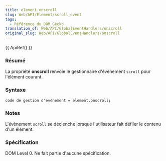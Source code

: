 ```yaml
---
title: element.onscroll
slug: Web/API/Element/scroll_event
tags:
  - Référence_du_DOM_Gecko
translation_of: Web/API/GlobalEventHandlers/onscroll
original_slug: Web/API/GlobalEventHandlers/onscroll
---
```

{{ ApiRef() }}

### Résumé

La propriété **onscroll** renvoie le gestionnaire d'évènement `scroll` pour l'élément courant.

### Syntaxe

    code de gestion d'évènement = element.onscroll;

### Notes

L'évènement `scroll` se déclenche lorsque l'utilisateur fait défiler le contenu d'un élément.

### Spécification

DOM Level 0. Ne fait partie d'aucune spécification.
